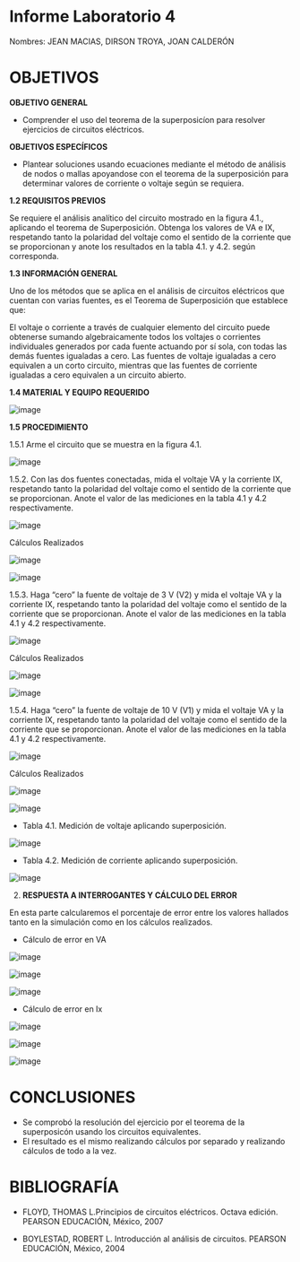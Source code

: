 # Informe Laboratorio 4

Nombres: JEAN MACIAS, DIRSON TROYA, JOAN CALDERÓN

# **OBJETIVOS**

**OBJETIVO GENERAL**

* Comprender el uso del teorema de la superposicíon para resolver ejercicios de circuitos eléctricos.

**OBJETIVOS ESPECÍFICOS**

* Plantear soluciones usando ecuaciones mediante el método de análisis de nodos o mallas apoyandose con el teorema de la superposición para determinar valores de corriente o voltaje según se requiera.

**1.2 REQUISITOS PREVIOS**

Se requiere el análisis analítico del circuito mostrado en la figura 4.1., aplicando el teorema de Superposición. Obtenga los valores de VA e IX, respetando tanto la polaridad del voltaje como el sentido de la corriente que se proporcionan y anote los resultados en la tabla 4.1. y 4.2. según corresponda.

**1.3 INFORMACIÓN GENERAL**

Uno de los métodos que se aplica en el análisis de circuitos eléctricos que cuentan con varias fuentes, es el Teorema de Superposición que establece que:

El voltaje o corriente a través de cualquier elemento del circuito puede obtenerse sumando algebraicamente todos los voltajes o corrientes individuales generados por cada fuente actuando por sí sola, con todas las demás fuentes igualadas a cero. Las fuentes de voltaje igualadas a cero equivalen a un corto circuito, mientras que las fuentes de corriente igualadas a cero equivalen a un circuito abierto.

**1.4 MATERIAL Y EQUIPO REQUERIDO**

![image](https://user-images.githubusercontent.com/116774235/209283161-77157c86-1bbf-46b4-abbc-f27f3f84500c.png)

**1.5 PROCEDIMIENTO**

1.5.1 Arme el circuito que se muestra en la figura 4.1.

![image](https://user-images.githubusercontent.com/116774235/209283203-a9209422-334f-44ba-aaf9-756423d1f84c.png)

1.5.2. Con las dos fuentes conectadas, mida el voltaje VA y la corriente IX, respetando tanto la polaridad del voltaje como el sentido de la corriente que se proporcionan. Anote el valor de las mediciones en la tabla 4.1 y 4.2 respectivamente.

![image](https://user-images.githubusercontent.com/116774235/209283349-8a71ebc7-d594-4887-b82b-b2fd5eb3f392.png)

Cálculos Realizados

![image](https://user-images.githubusercontent.com/116774235/209334814-27f87795-277e-4a4f-bf0a-593243f09031.png)


![image](https://user-images.githubusercontent.com/116774235/209334431-c34d645b-4295-4576-94ce-eabf66a805c2.png)

1.5.3. Haga “cero” la fuente de voltaje de 3 V (V2) y mida el voltaje VA y la corriente IX, respetando tanto la polaridad del voltaje como el sentido de la corriente que se proporcionan. Anote el valor de las mediciones en la tabla 4.1 y 4.2 respectivamente.

![image](https://user-images.githubusercontent.com/116774235/209338718-06d176a1-ee8f-4b3d-8344-009e5b579e41.png)

Cálculos Realizados

![image](https://user-images.githubusercontent.com/116774235/209334614-85f716c9-e93a-4908-a781-25477cfc8f87.png)

![image](https://user-images.githubusercontent.com/116774235/209334895-ddbcf124-dde8-4f76-9169-672a056963c3.png)

1.5.4. Haga “cero” la fuente de voltaje de 10 V (V1) y mida el voltaje VA y la corriente IX, respetando tanto la polaridad del voltaje como el sentido de la corriente que se proporcionan. Anote el valor de las mediciones en la tabla 4.1 y 4.2 respectivamente.

![image](https://user-images.githubusercontent.com/116774235/209339505-31fe96e6-7c04-42c1-9882-08e22aecab69.png)

Cálculos Realizados

![image](https://user-images.githubusercontent.com/116774235/209335079-969f2170-e52c-4dd2-8783-9957af4f0ad5.png)

![image](https://user-images.githubusercontent.com/116774235/209335103-de73ce95-ca31-4f37-a1e2-12b9fb5fe741.png)

* Tabla 4.1. Medición de voltaje aplicando superposición.

![image](https://user-images.githubusercontent.com/116774235/209335245-6b060fbe-74a9-48f6-bfd9-9968635ceb6a.png)

* Tabla 4.2. Medición de corriente aplicando superposición.

![image](https://user-images.githubusercontent.com/116774235/209335288-1eb25ad4-5a4c-4ca4-8de6-fe6a6097a191.png)

2. **RESPUESTA A INTERROGANTES Y CÁLCULO DEL ERROR**

En esta parte calcularemos el porcentaje de error entre los valores hallados tanto en la simulación como en los cálculos realizados.

* Cálculo de error en VA

![image](https://user-images.githubusercontent.com/116774235/209336326-30504d49-e56e-49c3-a0bb-b82ee264343c.png)

![image](https://user-images.githubusercontent.com/116774235/209336529-7a0f8eb9-cda8-40d3-bb34-16ebb65b1ea3.png)

![image](https://user-images.githubusercontent.com/116774235/209336579-31fa4118-64c1-41b5-a372-8c6cb5684022.png)

* Cálculo de error en Ix

![image](https://user-images.githubusercontent.com/116774235/209336728-0a975864-7640-4ff8-9c8f-bd604ddcb35d.png)

![image](https://user-images.githubusercontent.com/116774235/209336813-e62f4cb6-c66a-403b-b9cd-44c0564dceae.png)

![image](https://user-images.githubusercontent.com/116774235/209336884-6a2b25c6-70e7-4590-bb62-7e68d7c4b12a.png)

# **CONCLUSIONES**

* Se comprobó la resolución del ejercicio por el teorema de la superposicón usando los circuitos equivalentes.
* El resultado es el mismo realizando cálculos por separado y realizando cálculos de todo a la vez.

# **BIBLIOGRAFÍA**

* FLOYD, THOMAS L.Principios de circuitos eléctricos. Octava edición. PEARSON EDUCACIÓN, México, 2007

* BOYLESTAD, ROBERT L. Introducción al análisis de circuitos. PEARSON EDUCACIÓN, México, 2004
